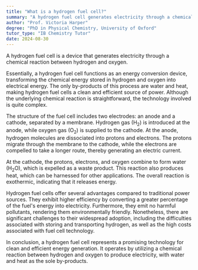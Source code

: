 ```yaml
---
title: "What is a hydrogen fuel cell?"
summary: "A hydrogen fuel cell generates electricity through a chemical reaction between hydrogen and oxygen, providing a clean energy source with potential applications in various industries."
author: "Prof. Victoria Harper"
degree: "PhD in Physical Chemistry, University of Oxford"
tutor_type: "IB Chemistry Tutor"
date: 2024-08-30
---
```


A hydrogen fuel cell is a device that generates electricity through a chemical reaction between hydrogen and oxygen.

Essentially, a hydrogen fuel cell functions as an energy conversion device, transforming the chemical energy stored in hydrogen and oxygen into electrical energy. The only by-products of this process are water and heat, making hydrogen fuel cells a clean and efficient source of power. Although the underlying chemical reaction is straightforward, the technology involved is quite complex.

The structure of the fuel cell includes two electrodes: an anode and a cathode, separated by a membrane. Hydrogen gas ($\text{H}_2$) is introduced at the anode, while oxygen gas ($\text{O}_2$) is supplied to the cathode. At the anode, hydrogen molecules are dissociated into protons and electrons. The protons migrate through the membrane to the cathode, while the electrons are compelled to take a longer route, thereby generating an electric current.

At the cathode, the protons, electrons, and oxygen combine to form water ($\text{H}_2\text{O}$), which is expelled as a waste product. This reaction also produces heat, which can be harnessed for other applications. The overall reaction is exothermic, indicating that it releases energy.

Hydrogen fuel cells offer several advantages compared to traditional power sources. They exhibit higher efficiency by converting a greater percentage of the fuel's energy into electricity. Furthermore, they emit no harmful pollutants, rendering them environmentally friendly. Nonetheless, there are significant challenges to their widespread adoption, including the difficulties associated with storing and transporting hydrogen, as well as the high costs associated with fuel cell technology.

In conclusion, a hydrogen fuel cell represents a promising technology for clean and efficient energy generation. It operates by utilizing a chemical reaction between hydrogen and oxygen to produce electricity, with water and heat as the sole by-products.
    